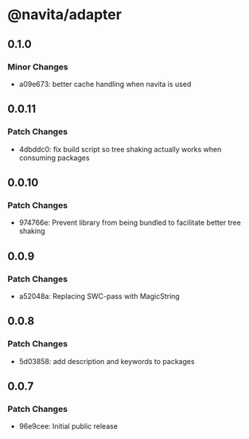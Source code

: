 # @navita/adapter

## 0.1.0

### Minor Changes

- a09e673: better cache handling when navita is used

## 0.0.11

### Patch Changes

- 4dbddc0: fix build script so tree shaking actually works when consuming packages

## 0.0.10

### Patch Changes

- 974766e: Prevent library from being bundled to facilitate better tree shaking

## 0.0.9

### Patch Changes

- a52048a: Replacing SWC-pass with MagicString

## 0.0.8

### Patch Changes

- 5d03858: add description and keywords to packages

## 0.0.7

### Patch Changes

- 96e9cee: Initial public release
